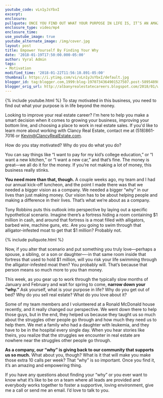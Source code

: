 ```yaml
---
youtube_code: vLn1yJsYbxI
excerpt:
enclosure:
pullquote: ONCE YOU FIND OUT WHAT YOUR PURPOSE IN LIFE IS, IT’S AN AMAZING, EMPOWERING THING.
enclosure_type: video/mp4
enclosure_time:
use_youtube_image: true
youtube_alternate_image: /img/cover.jpg
layout: post
title: Empower Yourself By Finding Your Why
date: '2018-01-19T17:50:00.000-05:00'
author: Vyral Admin
tags:
- Motivation
modified_time: '2018-01-22T11:56:10.891-05:00'
thumbnail: https://i.ytimg.com/vi/vLn1yJsYbxI/default.jpg
blogger_id: tag:blogger.com,1999:blog-1970734364901527507.post-5895489865098604654
blogger_orig_url: http://albanyrealestatecareers.blogspot.com/2018/01/what-motivates-you.html
---
```

{% include youtube.html %}
To stay motivated in this business, you need to find out what your purpose is in life beyond the money.

Looking to improve your real estate career? I'm here to help you make a smart decision when it comes to growing your business, improving your bottom line, and choosing a place to work in real estate sales. If you'd like to learn more about working with Clancy Real Estate, contact me at (518)861-7016 or Kevin@ClancyRealEstate.com.

How do you stay motivated? Why do you do what you do?

You can say things like “I want to pay for my kid’s college education,” or “I want a new kitchen,” or “I want a new car,” and that’s fine. The money is great—we all do it for the money. If you’re not making a lot of money, this business really stinks.

**You need more than that, though.** A couple weeks ago, my team and I had our annual kick-off luncheon, and the point I made there was that we needed a bigger vision as a company. We needed a bigger “why” in our lives than just making money. Our vision has to be about helping people and making a difference in their lives. That’s what we’re about as a company.

Tony Robbins puts this outlook into perspective by laying out a specific hypothetical scenario. Imagine there’s a fortress hiding a room containing $1 million in cash, and around that fortress is a moat filled with alligators, barbed wire, machine guns, etc. Are you going to swim through that alligator-infested moat to get that $1 million? Probably not.

{% include pullquote.html %}

Now, if you alter that scenario and put something you truly love—perhaps a spouse, a sibling, or a son or daughter—-in that same room inside that fortress that used to hold $1 million, will you risk your life swimming through the alligator-infested moat then? You probably will. That’s because that person means so much more to you than money.

This week, as you gear up to work through the typically slow months of January and February and wait for spring to come, **narrow down your “why.”** Ask yourself, what is your purpose in life? Why do you get out of bed? Why do you sell real estate? What do you love about it?

Some of my team members and I volunteered at a Ronald McDonald house recently, and it really changed our perspective. We went down there to help those guys, but in the end, they helped us because they taught us so much about the struggles other people go through and how much they need us to help them. We met a family who had a daughter with leukemia, and they have to be in the hospital every single day. When you hear stories like theirs, you realize that the struggles we encounter in real estate are nowhere near the struggles other people go through.

**As a company, our “why” is giving back to our community that supports us so much.** What about you, though? What is it that will make you make those extra 10 calls per week? That “why” is so important. Once you find it, it’s an amazing and empowering thing.

If you have any questions about finding your “why” or you ever want to know what it’s like to be on a team where all leads are provided and everybody works together to foster a supportive, loving environment, give me a call or send me an email. I’d love to talk to you.
